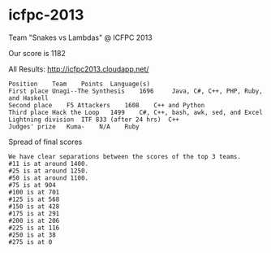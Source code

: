 icfpc-2013
==========

Team "Snakes vs Lambdas" @ ICFPC 2013

Our score is 1182

All Results: http://icfpc2013.cloudapp.net/

```
Position	Team	Points	Language(s)
First place	Unagi--The Synthesis	1696	 Java, C#, C++, PHP, Ruby, and Haskell
Second place	F5 Attackers	1608	C++ and Python
Third place	Hack the Loop	1499	C#, C++, bash, awk, sed, and Excel
Lightning division	ITF	833 (after 24 hrs)	C++
Judges' prize	Kuma-	 N/A	Ruby
```

Spread of final scores

```
We have clear separations between the scores of the top 3 teams.
#11 is at around 1400.
#25 is at around 1250.
#50 is at around 1100.
#75 is at 904
#100 is at 701
#125 is at 568
#150 is at 428
#175 is at 291
#200 is at 206
#225 is at 116
#250 is at 38
#275 is at 0
```
